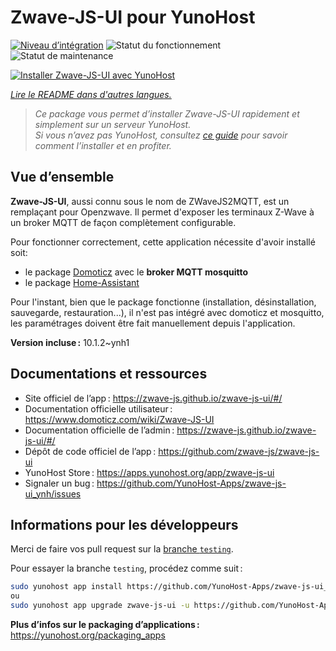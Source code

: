 <!--
Nota bene : ce README est automatiquement généré par <https://github.com/YunoHost/apps/tree/master/tools/readme_generator>
Il NE doit PAS être modifié à la main.
-->

# Zwave-JS-UI pour YunoHost

[![Niveau d’intégration](https://apps.yunohost.org/badge/integration/zwave-js-ui)](https://ci-apps.yunohost.org/ci/apps/zwave-js-ui/)
![Statut du fonctionnement](https://apps.yunohost.org/badge/state/zwave-js-ui)
![Statut de maintenance](https://apps.yunohost.org/badge/maintained/zwave-js-ui)

[![Installer Zwave-JS-UI avec YunoHost](https://install-app.yunohost.org/install-with-yunohost.svg)](https://install-app.yunohost.org/?app=zwave-js-ui)

*[Lire le README dans d'autres langues.](./ALL_README.md)*

> *Ce package vous permet d’installer Zwave-JS-UI rapidement et simplement sur un serveur YunoHost.*  
> *Si vous n’avez pas YunoHost, consultez [ce guide](https://yunohost.org/install) pour savoir comment l’installer et en profiter.*

## Vue d’ensemble

**Zwave-JS-UI**, aussi connu sous le nom de ZWaveJS2MQTT, est un remplaçant pour Openzwave. Il permet d'exposer les terminaux Z-Wave à un broker  MQTT de façon complètement configurable.

Pour fonctionner correctement, cette application nécessite d'avoir installé soit:
- le package [Domoticz](https://github.com/YunoHost-Apps/domoticz_ynh) avec le **broker MQTT mosquitto**
- le package [Home-Assistant](https://github.com/YunoHost-Apps/homeassistant_ynh)


Pour l'instant, bien que le package fonctionne (installation, désinstallation, sauvegarde, restauration...), il n'est pas intégré avec domoticz et mosquitto, les paramétrages doivent être fait manuellement depuis l'application.


**Version incluse :** 10.1.2~ynh1
## Documentations et ressources

- Site officiel de l’app : <https://zwave-js.github.io/zwave-js-ui/#/>
- Documentation officielle utilisateur : <https://www.domoticz.com/wiki/Zwave-JS-UI>
- Documentation officielle de l’admin : <https://zwave-js.github.io/zwave-js-ui/#/>
- Dépôt de code officiel de l’app : <https://github.com/zwave-js/zwave-js-ui>
- YunoHost Store : <https://apps.yunohost.org/app/zwave-js-ui>
- Signaler un bug : <https://github.com/YunoHost-Apps/zwave-js-ui_ynh/issues>

## Informations pour les développeurs

Merci de faire vos pull request sur la [branche `testing`](https://github.com/YunoHost-Apps/zwave-js-ui_ynh/tree/testing).

Pour essayer la branche `testing`, procédez comme suit :

```bash
sudo yunohost app install https://github.com/YunoHost-Apps/zwave-js-ui_ynh/tree/testing --debug
ou
sudo yunohost app upgrade zwave-js-ui -u https://github.com/YunoHost-Apps/zwave-js-ui_ynh/tree/testing --debug
```

**Plus d’infos sur le packaging d’applications :** <https://yunohost.org/packaging_apps>
